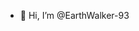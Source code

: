 - 👋 Hi, I’m @EarthWalker-93

<!---
EarthWalker-93/EarthWalker-93 is a ✨ special ✨ repository because its `README.md` (this file) appears on your GitHub profile.
You can click the Preview link to take a look at your changes.
--->
